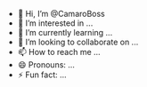 - 👋 Hi, I’m @CamaroBoss
- 👀 I’m interested in ...
- 🌱 I’m currently learning ...
- 💞️ I’m looking to collaborate on ...
- 📫 How to reach me ...
- 😄 Pronouns: ...
- ⚡ Fun fact: ...

<!---
CamaroBoss/CamaroBoss is a ✨ special ✨ repository because its `README.md` (this file) appears on your GitHub profile.
You can click the Preview link to take a look at your changes.
--->
